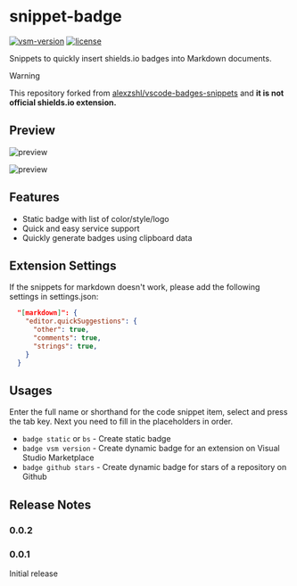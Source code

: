 # snippet-badge

[![vsm-version](https://img.shields.io/visual-studio-marketplace/v/alexzshl.badges-snippets?style=flat&label=VS%20Marketplace&logo=visual-studio-code)](https://marketplace.visualstudio.com/items?itemName=alexzshl.badges-snippets)
[![license](https://img.shields.io/github/license/relliv/vscode-shieldsio-snippets?style=flat&color=lightgrey)](https://github.com/relliv/vscode-shieldsio-snippets/blob/master/LICENSE)

Snippets to quickly insert shields.io badges into Markdown documents.

> [!WARNING]  
> This repository forked from [alexzshl/vscode-badges-snippets](https://github.com/relliv/vscode-shieldsio-snippets/tree/dev) and **it is not official shields.io extension.**

## Preview

![preview](images/preview_01.gif)

![preview](images/preview_02.gif)

## Features

- Static badge with list of color/style/logo
- Quick and easy service support
- Quickly generate badges using clipboard data

## Extension Settings

If the snippets for markdown doesn't work, please add the following settings in settings.json:

```json
  "[markdown]": {
    "editor.quickSuggestions": {
      "other": true,
      "comments": true,
      "strings": true,
    }
  }
```

## Usages

Enter the full name or shorthand for the code snippet item, select and press the tab key. Next you need to fill in the placeholders in order.

- `badge static` or `bs` - Create static badge
- `badge vsm version` - Create dynamic badge for an extension on Visual Studio Marketplace
- `badge github stars` - Create dynamic badge for stars of a repository on Github


## Release Notes

### 0.0.2


### 0.0.1

Initial release
